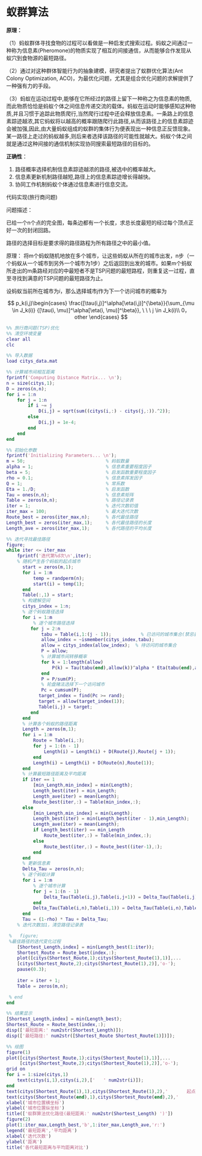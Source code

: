 # 蚁群算法

**原理：**

（1）蚂蚁群体寻找食物的过程可以看做是一种启发式搜索过程。蚂蚁之间通过一种称为信息素(Pheromone)的物质实现了相互的间接通信，从而能够合作发现从蚁穴到食物源的最短路径。

（2）通过对这种群体智能行为的抽象建模，研究者提出了蚁群优化算法(Ant Colony Optimization, ACO)，为最优化问题，尤其是组合优化问题的求解提供了一种强有力的手段。

（3）蚂蚁在运动过程中,能够在它所经过的路径上留下一种称之为信息素的物质,而此物质恰恰是蚂蚁个体之间信息传递交流的载体。蚂蚁在运动时能够感知这种物质,并且习惯于追踪此物质爬行,当然爬行过程中还会释放信息素。一条路上的信息素踪迹越浓,其它蚂蚁将以越高的概率跟随爬行此路径,从而该路径上的信息素踪迹会被加强,因此,由大量蚂蚁组成的蚁群的集体行为便表现出一种信息正反馈现象。某一路径上走过的蚂蚁越多,则后来者选择该路径的可能性就越大。蚂蚁个体之间就是通过这种间接的通信机制实现协同搜索最短路径的目标的。

**正确性**：

1. 路径概率选择机制信息素踪迹越浓的路径,被选中的概率越大。
2. 信息素更新机制路径越短,路径上的信息素踪迹增长得越快。
3. 协同工作机制蚂蚁个体通过信息素进行信息交流。

代码实现(旅行商问题)

问题描述：

已给一个n个点的完全图，每条边都有一个长度，求总长度最短的经过每个顶点正好一次的封闭回路。

路径的选择目标是要求得的路径路程为所有路径之中的最小值。 

原理：
将m个蚂蚁随机地放在多个城市，让这些蚂蚁从所在的城市出发，n步（一个蚂蚁从一个城市到另外一个城市为1步）之后返回到出发的城市。如果m个蚂蚁所走出的m条路经对应的中最短者不是TSP问题的最短路程，则重复这一过程，直至寻找到满意的TSP问题的最短路径为止。



设蚂蚁当前所在城市为$i$，那么选择城市$j$作为下一个访问城市的概率为

$$
p_k(i,j)\begin{cases}
\frac{[\tau(i,j)]^\alpha[\eta(i,j)]^{\beta}}{\sum_{\mu \in J_k(i)} {[\tau(i, \mu)]^\alpha[\eta(i, \mu)]^\beta}}, \ \ \ j \in J_k(i)\\
0， other
\end{cases}
$$

```matlab
%% 旅行商问题(TSP)优化
%% 清空环境变量
clear all
clc

%% 导入数据
load citys_data.mat

%% 计算城市间相互距离
fprintf('Computing Distance Matrix... \n');
n = size(citys,1);
D = zeros(n,n);
for i = 1:n
    for j = 1:n
        if i ~= j
            D(i,j) = sqrt(sum((citys(i,:) - citys(j,:)).^2));
        else
            D(i,j) = 1e-4;      
        end
    end    
end

%% 初始化参数
fprintf('Initializing Parameters... \n');
m = 50;                              % 蚂蚁数量
alpha = 1;                           % 信息素重要程度因子
beta = 5;                            % 启发函数重要程度因子
rho = 0.1;                           % 信息素挥发因子
Q = 1;                               % 常系数
Eta = 1./D;                          % 启发函数
Tau = ones(n,n);                     % 信息素矩阵
Table = zeros(m,n);                  % 路径记录表
iter = 1;                            % 迭代次数初值
iter_max = 100;                      % 最大迭代次数 
Route_best = zeros(iter_max,n);      % 各代最佳路径       
Length_best = zeros(iter_max,1);     % 各代最佳路径的长度  
Length_ave = zeros(iter_max,1);      % 各代路径的平均长度  

%% 迭代寻找最佳路径
figure;
while iter <= iter_max
    fprintf('迭代第%d次\n',iter);
    % 随机产生各个蚂蚁的起点城市
      start = zeros(m,1);
      for i = 1:m
          temp = randperm(n);
          start(i) = temp(1);
      end
      Table(:,1) = start; 
      % 构建解空间
      citys_index = 1:n;
      % 逐个蚂蚁路径选择
      for i = 1:m
          % 逐个城市路径选择
         for j = 2:n
             tabu = Table(i,1:(j - 1));           % 已访问的城市集合(禁忌表)
             allow_index = ~ismember(citys_index,tabu);
             allow = citys_index(allow_index);  % 待访问的城市集合
             P = allow;
             % 计算城市间转移概率
             for k = 1:length(allow)
                 P(k) = Tau(tabu(end),allow(k))^alpha * Eta(tabu(end),allow(k))^beta;
             end
             P = P/sum(P);
             % 轮盘赌法选择下一个访问城市
             Pc = cumsum(P);     
            target_index = find(Pc >= rand); 
            target = allow(target_index(1));
            Table(i,j) = target;
         end
      end
      % 计算各个蚂蚁的路径距离
      Length = zeros(m,1);
      for i = 1:m
          Route = Table(i,:);
          for j = 1:(n - 1)
              Length(i) = Length(i) + D(Route(j),Route(j + 1));
          end
          Length(i) = Length(i) + D(Route(n),Route(1));
      end
      % 计算最短路径距离及平均距离
      if iter == 1
          [min_Length,min_index] = min(Length);
          Length_best(iter) = min_Length;  
          Length_ave(iter) = mean(Length);
          Route_best(iter,:) = Table(min_index,:);
      else
          [min_Length,min_index] = min(Length);
          Length_best(iter) = min(Length_best(iter - 1),min_Length);
          Length_ave(iter) = mean(Length);
          if Length_best(iter) == min_Length
              Route_best(iter,:) = Table(min_index,:);
          else
              Route_best(iter,:) = Route_best((iter-1),:);
          end
      end
      % 更新信息素
      Delta_Tau = zeros(n,n);
      % 逐个蚂蚁计算
      for i = 1:m
          % 逐个城市计算
          for j = 1:(n - 1)
              Delta_Tau(Table(i,j),Table(i,j+1)) = Delta_Tau(Table(i,j),Table(i,j+1)) + Q/Length(i);
          end
          Delta_Tau(Table(i,n),Table(i,1)) = Delta_Tau(Table(i,n),Table(i,1)) + Q/Length(i);
      end
      Tau = (1-rho) * Tau + Delta_Tau;
    % 迭代次数加1，清空路径记录表

 %   figure;
 %最佳路径的迭代变化过程
    [Shortest_Length,index] = min(Length_best(1:iter));
    Shortest_Route = Route_best(index,:);
    plot([citys(Shortest_Route,1);citys(Shortest_Route(1),1)],...
    [citys(Shortest_Route,2);citys(Shortest_Route(1),2)],'o-');
    pause(0.3);
 
    iter = iter + 1;
    Table = zeros(m,n);

 % end
end

%% 结果显示
[Shortest_Length,index] = min(Length_best);
Shortest_Route = Route_best(index,:);
disp(['最短距离:' num2str(Shortest_Length)]);
disp(['最短路径:' num2str([Shortest_Route Shortest_Route(1)])]);

%% 绘图
figure(1)
plot([citys(Shortest_Route,1);citys(Shortest_Route(1),1)],...
     [citys(Shortest_Route,2);citys(Shortest_Route(1),2)],'o-');
grid on
for i = 1:size(citys,1)
    text(citys(i,1),citys(i,2),['   ' num2str(i)]);
end
text(citys(Shortest_Route(1),1),citys(Shortest_Route(1),2),'       起点');
text(citys(Shortest_Route(end),1),citys(Shortest_Route(end),2),'       终点');
xlabel('城市位置横坐标')
ylabel('城市位置纵坐标')
title(['蚁群算法优化路径(最短距离:' num2str(Shortest_Length) ')'])
figure(2)
plot(1:iter_max,Length_best,'b',1:iter_max,Length_ave,'r:')
legend('最短距离','平均距离')
xlabel('迭代次数')
ylabel('距离')
title('各代最短距离与平均距离对比')

```

